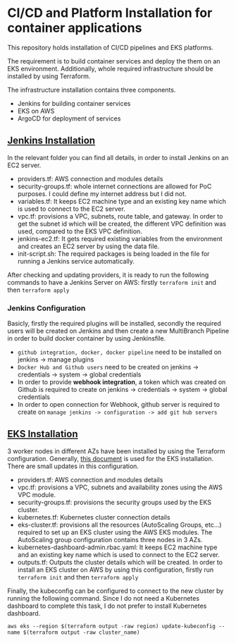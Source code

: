 # CI/CD and Platform Installation for container applications
This repository holds installation of CI/CD pipelines and EKS platforms.  

The requirement is to build container services and deploy the them on an EKS environment. Additionally, whole required infrastructure should be installed by using Terraform.

The infrastructure installation contains three components.
 * Jenkins for building container services
 * EKS on AWS
 * ArgoCD for deployment of services

## [Jenkins Installation](jenkins-installation)
In the relevant folder you can find all details, in order to install Jenkins on an EC2 server. 
 * providers.tf: AWS connection and modules details
 * security-groups.tf: whole internet connections are allowed for PoC purposes. I could define my internet address but I did not.
 * variables.tf: It keeps EC2 machine type and an existing key name which is used to connect to the EC2 server.
 * vpc.tf: provisions a VPC, subnets, route table, and gateway. In order to get the subnet id which will be created, the different VPC definition was used, compared to the EKS VPC definition.
 * jenkins-ec2.tf: It gets required existing variables from the environment and creates an EC2 server by using the data file.
 * init-script.sh: The required packages is being loaded in the file for running a Jenkins service automatically. 

After checking and updating providers, it is ready to run the following commands to have a Jenkins Server on AWS:
firstly `terraform init` and then `terraform apply`

### Jenkins Configuration
Basicly, firstly the required plugins will be installed, secondly the required users will be created on Jenkins and then create a new MultiBranch Pipeline in order to build docker container by using Jenkinsfile. 

 * `github integration, docker, docker pipeline` need to be installed on jenkins -> manage plugins
 * `Docker Hub and Github users` need to be created on jenkins -> credentials -> system -> global credentials
 * In order to provide **webhook integration**, a token which was created on Github is required to create on jenkins -> credentials -> system -> global credentials
 * In order to open connection for Webhook, github server is required to create on `manage jenkins -> configuration -> add git hub servers`
 
## [EKS Installation](eks-installation)
3 worker nodes in different AZs have been installed by using the Terraform configuration. Generally, [this document](https://learn.hashicorp.com/tutorials/terraform/eks#optional-configure-terraform-kubernetes-provider) is used for the EKS installation. There are small updates in this configuration.
 * providers.tf: AWS connection and modules details
 * vpc.tf: provisions a VPC, subnets and availability zones using the AWS VPC module.
 * security-groups.tf: provisions the security groups used by the EKS cluster.
 * kubernetes.tf: Kubernetes cluster connection details
 * eks-cluster.tf: provisions all the resources (AutoScaling Groups, etc...) required to set up an EKS cluster using the AWS EKS modules. The AutoScaling group configuration contains three nodes in 3 AZs.
 * kubernetes-dashboard-admin.rbac.yaml: It keeps EC2 machine type and an existing key name which is used to connect to the EC2 server.
 * outputs.tf: Outputs the cluster details which will be created.
In order to install an EKS cluster on AWS by using this configuration, firstly run `terraform init` and then `terraform apply`

Finally, the kubeconfig can be configured to connect to the new cluster by running the following command. Since I do not need a Kubernetes dashboard to complete this task, I do not prefer to install Kubernetes dashboard. 

`aws eks --region $(terraform output -raw region) update-kubeconfig --name $(terraform output -raw cluster_name)`